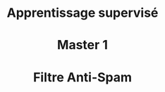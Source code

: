 <h1 style="text-align: center">Apprentissage supervisé</h1>
<h1 style="text-align: center">Master 1</h1>
<h1 style="text-align: center">Filtre Anti-Spam</h1>
